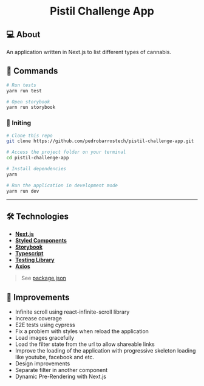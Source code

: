 <h1 align="center">
    Pistil Challenge App
</h1>

## 💻 About

An application written in Next.js to list different types of cannabis.

## 🚀 Commands
```bash
# Run tests
yarn run test
```

```bash
# Open storybook
yarn run storybook
```

### 🧭 Initing 

```bash
# Clone this repo
git clone https://github.com/pedrobarrostech/pistil-challenge-app.git
```

```bash
# Access the project folder on your terminal
cd pistil-challenge-app
```

```bash
# Install dependencies
yarn 
```

```bash
# Run the application in development mode
yarn run dev
```

---

## 🛠 Technologies

- **[Next.js](https://nextjs.org/)**
- **[Styled Components](https://styled-components.com/)**
- **[Storybook](https://storybook.js.org/)**
- **[Typescript](https://www.typescriptlang.org)**
- **[Testing Library](https://testing-library.com)**
- **[Axios](https://github.com/axios/axios)**

> See [package.json](https://github.com/pedrobarrostech/pistil-challenge-app/package.json)


## 🧩 Improvements

- Infinite scroll using react-infinite-scroll library
- Increase coverage
- E2E tests using cypress
- Fix a problem with styles when reload the application
- Load images gracefully
- Load the filter state from the url to allow shareable links
- Improve the loading of the application with progressive skeleton loading like youtube, facebook and etc.
- Design improvements
- Separate filter in another component 
- Dynamic Pre-Rendering with Next.js